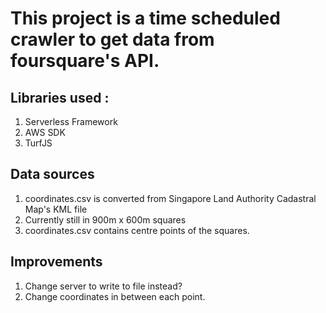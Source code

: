 # This project is a time scheduled crawler to get data from foursquare's API.
## Libraries used :
1. Serverless Framework
2. AWS SDK
3. TurfJS

## Data sources
1. coordinates.csv is converted from Singapore Land Authority Cadastral Map's KML file
2. Currently still in 900m x 600m squares
3. coordinates.csv contains centre points of the squares.

## Improvements
1. Change server to write to file instead?
2. Change coordinates in between each point.
